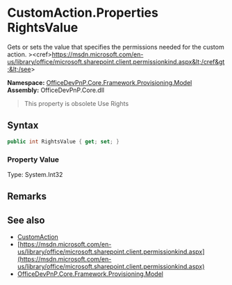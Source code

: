 # CustomAction.Properties RightsValue
 Gets or sets the value that specifies the permissions needed for the custom action. &gt;&lt;cref&gt;https://msdn.microsoft.com/en-us/library/office/microsoft.sharepoint.client.permissionkind.aspx&lt;/cref&gt;&lt;/see&gt;  

**Namespace:** [OfficeDevPnP.Core.Framework.Provisioning.Model](OfficeDevPnP.Core.Framework.Provisioning.Model.md)  
**Assembly:** OfficeDevPnP.Core.dll  

>This property is obsolete
>Use Rights

## Syntax
```C#
public int RightsValue { get; set; }
```

### Property Value
Type: System.Int32  

## Remarks
  
## See also
- [CustomAction](OfficeDevPnP.Core.Framework.Provisioning.Model.CustomAction.md) 
- [https://msdn.microsoft.com/en-us/library/office/microsoft.sharepoint.client.permissionkind.aspx](https://msdn.microsoft.com/en-us/library/office/microsoft.sharepoint.client.permissionkind.aspx)
- [OfficeDevPnP.Core.Framework.Provisioning.Model](OfficeDevPnP.Core.Framework.Provisioning.Model.md) 
